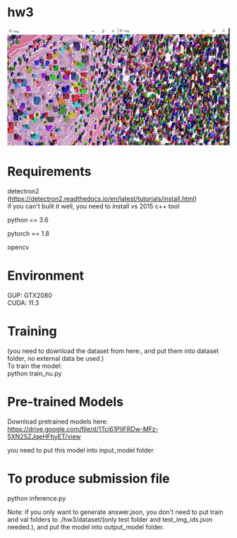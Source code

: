 # hw3
![image](https://github.com/kappamoss/hw3/blob/main/Gunsciz.jpg)
# Requirements
detectron2   
(https://detectron2.readthedocs.io/en/latest/tutorials/install.html)  
if you can't bulit it well, you need to install vs 2015 c++ tool   
  
python == 3.6  

pytorch == 1.8  

opencv 

# Environment
GUP: GTX2080  
CUDA: 11.3

# Training  
(you need to  download the dataset from here:, and put them into dataset folder, no external data be used.)  
To train the model:  
python train_nu.py

# Pre-trained Models
Download pretrained models here:
https://drive.google.com/file/d/1Tci61PIIFRDw-MFz-5XN2SZJqeHFhyET/view

you need to put this model into input_model folder

# To produce submission file

python inference.py  

Note: if you only want to generate answer.json, you don't need to put train and val folders to ./hw3/dataset/(only test folder and test_img_ids.json needed.), and put the model into output_model folder.

